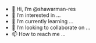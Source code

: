 - 👋 Hi, I’m @shawarman-res
- 👀 I’m interested in ...
- 🌱 I’m currently learning ...
- 💞️ I’m looking to collaborate on ...
- 📫 How to reach me ...

<!---
shawarman-res/shawarman-res is a ✨ special ✨ repository because its `README.md` (this file) appears on your GitHub profile.
You can click the Preview link to take a look at your changes.
--->
